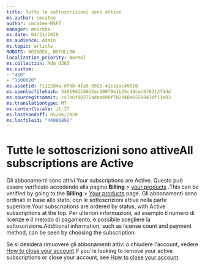 ```yaml
---
title: Tutte le sottoscrizioni sono attive
ms.author: cmcatee
author: cmcatee-MSFT
manager: mnirkhe
ms.date: 04/21/2020
ms.audience: Admin
ms.topic: article
ROBOTS: NOINDEX, NOFOLLOW
localization_priority: Normal
ms.collection: Adm_O365
ms.custom:
- "458"
- "1500020"
ms.assetid: 71122d4a-df0b-4fa5-b921-41ce3ac49916
ms.openlocfilehash: 54619d2b5012ec100f8e1b25c49cec6f821375dd
ms.sourcegitcommit: cc7b6f00275adaab90f702d48e65500434f11e83
ms.translationtype: MT
ms.contentlocale: it-IT
ms.lasthandoff: 05/06/2020
ms.locfileid: "44086892"
---
```

# <a name="all-subscriptions-are-active"></a><span data-ttu-id="2a45c-102">Tutte le sottoscrizioni sono attive</span><span class="sxs-lookup"><span data-stu-id="2a45c-102">All subscriptions are Active</span></span>

<span data-ttu-id="2a45c-103">Gli abbonamenti sono attivi.</span><span class="sxs-lookup"><span data-stu-id="2a45c-103">Your subscriptions are Active.</span></span> <span data-ttu-id="2a45c-104">Questo può essere verificato accedendo alla pagina **Billing** \> [your products](https://go.microsoft.com/fwlink/p/?linkid=842054) .</span><span class="sxs-lookup"><span data-stu-id="2a45c-104">This can be verified by going to the **Billing** \> [Your products](https://go.microsoft.com/fwlink/p/?linkid=842054) page.</span></span> <span data-ttu-id="2a45c-105">Gli abbonamenti sono ordinati in base allo stato, con le sottoscrizioni attive nella parte superiore.</span><span class="sxs-lookup"><span data-stu-id="2a45c-105">Your subscriptions are ordered by status, with Active subscriptions at the top.</span></span> <span data-ttu-id="2a45c-106">Per ulteriori informazioni, ad esempio il numero di licenze e il metodo di pagamento, è possibile scegliere la sottoscrizione.</span><span class="sxs-lookup"><span data-stu-id="2a45c-106">Additional information, such as license count and payment method, can be seen by choosing the subscription.</span></span>
  
<span data-ttu-id="2a45c-107">Se si desidera rimuovere gli abbonamenti attivi o chiudere l'account, vedere [How to close your account](https://docs.microsoft.com/microsoft-365/commerce/close-your-account?view=o365-worldwide).</span><span class="sxs-lookup"><span data-stu-id="2a45c-107">If you're looking to remove your active subscriptions or close your account, see [How to close your account](https://docs.microsoft.com/microsoft-365/commerce/close-your-account?view=o365-worldwide).</span></span>
